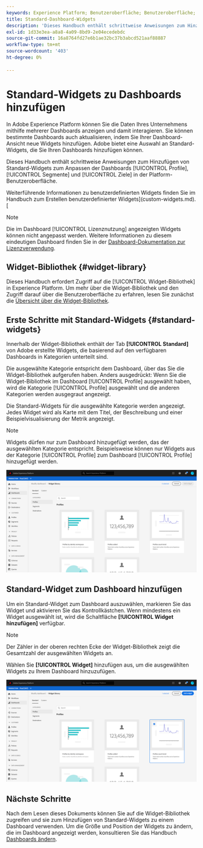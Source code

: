 ```yaml
---
keywords: Experience Platform; Benutzeroberfläche; Benutzeroberfläche; Dashboards; Dashboard; Profile; Segmente; Ziele; Lizenzverwendung
title: Standard-Dashboard-Widgets
description: 'Dieses Handbuch enthält schrittweise Anweisungen zum Hinzufügen von Standard-Widgets zu Ihren Adobe Experience Platform-Dashboards. '
exl-id: 1d33e3ea-a8a8-4a09-8bd9-2e04ecedebdc
source-git-commit: 16a8764fd27e6b1ae32bc37b3abcd521aaf88887
workflow-type: tm+mt
source-wordcount: '403'
ht-degree: 0%

---
```


# Standard-Widgets zu Dashboards hinzufügen

In Adobe Experience Platform können Sie die Daten Ihres Unternehmens mithilfe mehrerer Dashboards anzeigen und damit interagieren. Sie können bestimmte Dashboards auch aktualisieren, indem Sie Ihrer Dashboard-Ansicht neue Widgets hinzufügen. Adobe bietet eine Auswahl an Standard-Widgets, die Sie Ihren Dashboards hinzufügen können.

Dieses Handbuch enthält schrittweise Anweisungen zum Hinzufügen von Standard-Widgets zum Anpassen der Dashboards [!UICONTROL Profile], [!UICONTROL Segmente] und [!UICONTROL Ziele] in der Platform-Benutzeroberfläche.

Weiterführende Informationen zu benutzerdefinierten Widgets finden Sie im Handbuch zum Erstellen benutzerdefinierter Widgets](custom-widgets.md).[

>[!NOTE]
>
>Die im Dashboard [!UICONTROL Lizenznutzung] angezeigten Widgets können nicht angepasst werden. Weitere Informationen zu diesem eindeutigen Dashboard finden Sie in der [Dashboard-Dokumentation zur Lizenzverwendung](../guides/license-usage.md).

## Widget-Bibliothek {#widget-library}

Dieses Handbuch erfordert Zugriff auf die [!UICONTROL Widget-Bibliothek] in Experience Platform. Um mehr über die Widget-Bibliothek und den Zugriff darauf über die Benutzeroberfläche zu erfahren, lesen Sie zunächst die [Übersicht über die Widget-Bibliothek](widget-library.md).

## Erste Schritte mit Standard-Widgets {#standard-widgets}

Innerhalb der Widget-Bibliothek enthält der Tab **[!UICONTROL Standard]** von Adobe erstellte Widgets, die basierend auf den verfügbaren Dashboards in Kategorien unterteilt sind.

Die ausgewählte Kategorie entspricht dem Dashboard, über das Sie die Widget-Bibliothek aufgerufen haben. Anders ausgedrückt: Wenn Sie die Widget-Bibliothek im Dashboard [!UICONTROL Profile] ausgewählt haben, wird die Kategorie [!UICONTROL Profile] ausgewählt und die anderen Kategorien werden ausgegraut angezeigt.

Die Standard-Widgets für die ausgewählte Kategorie werden angezeigt. Jedes Widget wird als Karte mit dem Titel, der Beschreibung und einer Beispielvisualisierung der Metrik angezeigt.

>[!NOTE]
>
>Widgets dürfen nur zum Dashboard hinzugefügt werden, das der ausgewählten Kategorie entspricht. Beispielsweise können nur Widgets aus der Kategorie [!UICONTROL Profile] zum Dashboard [!UICONTROL Profile] hinzugefügt werden.

![](../images/customization/standard-widgets.png)

## Standard-Widget zum Dashboard hinzufügen

Um ein Standard-Widget zum Dashboard auszuwählen, markieren Sie das Widget und aktivieren Sie das Kontrollkästchen. Wenn mindestens ein Widget ausgewählt ist, wird die Schaltfläche **[!UICONTROL Widget hinzufügen]** verfügbar.

>[!NOTE]
>
>Der Zähler in der oberen rechten Ecke der Widget-Bibliothek zeigt die Gesamtzahl der ausgewählten Widgets an.

Wählen Sie **[!UICONTROL Widget]** hinzufügen aus, um die ausgewählten Widgets zu Ihrem Dashboard hinzuzufügen.

![](../images/customization/add-widget.png)

## Nächste Schritte

Nach dem Lesen dieses Dokuments können Sie auf die Widget-Bibliothek zugreifen und sie zum Hinzufügen von Standard-Widgets zu einem Dashboard verwenden. Um die Größe und Position der Widgets zu ändern, die im Dashboard angezeigt werden, konsultieren Sie das Handbuch [Dashboards ändern](modify.md).
